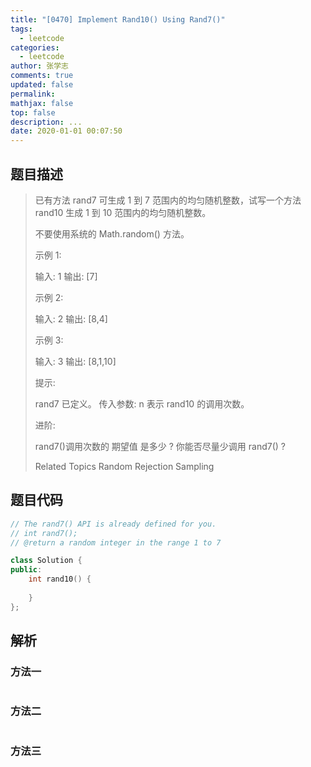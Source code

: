 ```yaml
---
title: "[0470] Implement Rand10() Using Rand7()"
tags:
  - leetcode
categories:
  - leetcode
author: 张学志
comments: true
updated: false
permalink:
mathjax: false
top: false
description: ...
date: 2020-01-01 00:07:50
---
```


## 题目描述

> 已有方法 rand7 可生成 1 到 7 范围内的均匀随机整数，试写一个方法 rand10 生成 1 到 10 范围内的均匀随机整数。 
> 
> 不要使用系统的 Math.random() 方法。 
> 
> 
> 
> 
> 
> 
> 示例 1: 
> 
> 
> 输入: 1
> 输出: [7]
> 
> 
> 示例 2: 
> 
> 
> 输入: 2
> 输出: [8,4]
> 
> 
> 示例 3: 
> 
> 
> 输入: 3
> 输出: [8,1,10]
> 
> 
> 
> 
> 提示: 
> 
> 
> rand7 已定义。 
> 传入参数: n 表示 rand10 的调用次数。 
> 
> 
> 
> 
> 进阶: 
> 
> 
> rand7()调用次数的 期望值 是多少 ? 
> 你能否尽量少调用 rand7() ? 
> 
> Related Topics Random Rejection Sampling

## 题目代码

```cpp
// The rand7() API is already defined for you.
// int rand7();
// @return a random integer in the range 1 to 7

class Solution {
public:
    int rand10() {
        
    }
};
```

## 解析

### 方法一

```cpp

```

### 方法二

```cpp

```

### 方法三

```cpp

```

